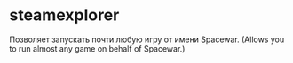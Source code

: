 # steamexplorer
Позволяет запускать почти любую игру от имени Spacewar. (Allows you to run almost any game on behalf of Spacewar.)

